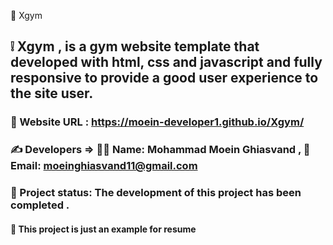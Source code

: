 📍 Xgym

## ❕ Xgym , is a gym website template that developed with html, css and javascript and fully responsive to provide a good user experience to the site user.

### 🔗 Website URL : https://moein-developer1.github.io/Xgym/

### ✍ Developers => 👨‍💼 Name: Mohammad Moein Ghiasvand , 📧 Email: moeinghiasvand11@gmail.com

### 📝 Project status: The development of this project has been completed .

#### 📌 This project is just an example for resume
